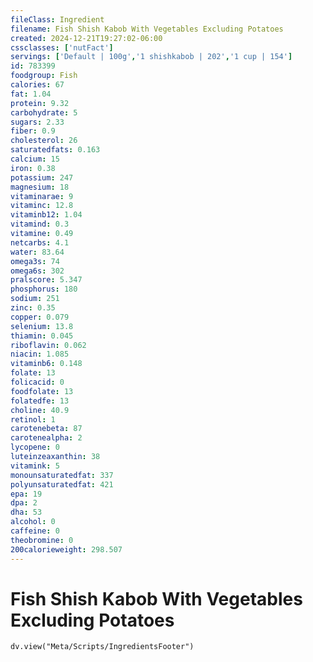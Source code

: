 ```yaml
---
fileClass: Ingredient
filename: Fish Shish Kabob With Vegetables Excluding Potatoes
created: 2024-12-21T19:27:02-06:00
cssclasses: ['nutFact']
servings: ['Default | 100g','1 shishkabob | 202','1 cup | 154']
id: 783399
foodgroup: Fish
calories: 67
fat: 1.04
protein: 9.32
carbohydrate: 5
sugars: 2.33
fiber: 0.9
cholesterol: 26
saturatedfats: 0.163
calcium: 15
iron: 0.38
potassium: 247
magnesium: 18
vitaminarae: 9
vitaminc: 12.8
vitaminb12: 1.04
vitamind: 0.3
vitamine: 0.49
netcarbs: 4.1
water: 83.64
omega3s: 74
omega6s: 302
pralscore: 5.347
phosphorus: 180
sodium: 251
zinc: 0.35
copper: 0.079
selenium: 13.8
thiamin: 0.045
riboflavin: 0.062
niacin: 1.085
vitaminb6: 0.148
folate: 13
folicacid: 0
foodfolate: 13
folatedfe: 13
choline: 40.9
retinol: 1
carotenebeta: 87
carotenealpha: 2
lycopene: 0
luteinzeaxanthin: 38
vitamink: 5
monounsaturatedfat: 337
polyunsaturatedfat: 421
epa: 19
dpa: 2
dha: 53
alcohol: 0
caffeine: 0
theobromine: 0
200calorieweight: 298.507
---
```


# Fish Shish Kabob With Vegetables Excluding Potatoes

```dataviewjs
dv.view("Meta/Scripts/IngredientsFooter")
```